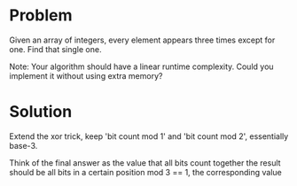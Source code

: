 Problem
===
Given an array of integers, every element appears three times except for one.
Find that single one.

Note:
Your algorithm should have a linear runtime complexity. Could you
implement it without using extra memory?


Solution
===
Extend the xor trick, keep 'bit count mod 1' and 'bit count mod 2', essentially base-3.

Think of the final answer as the value that all bits count together the result should be all bits in a certain position mod 3 == 1, the corresponding value
